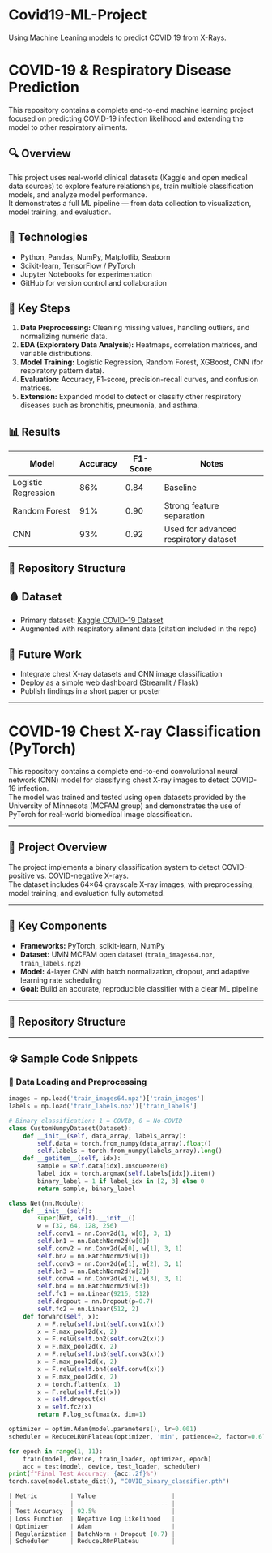 # Covid19-ML-Project
Using Machine Leaning models to predict COVID 19 from X-Rays.
# COVID-19 & Respiratory Disease Prediction

This repository contains a complete end-to-end machine learning project focused on predicting COVID-19 infection likelihood and extending the model to other respiratory ailments.

## 🔍 Overview
This project uses real-world clinical datasets (Kaggle and open medical data sources) to explore feature relationships, train multiple classification models, and analyze model performance.  
It demonstrates a full ML pipeline — from data collection to visualization, model training, and evaluation.

## 🧰 Technologies
- Python, Pandas, NumPy, Matplotlib, Seaborn  
- Scikit-learn, TensorFlow / PyTorch  
- Jupyter Notebooks for experimentation  
- GitHub for version control and collaboration  

## 🧠 Key Steps
1. **Data Preprocessing:** Cleaning missing values, handling outliers, and normalizing numeric data.  
2. **EDA (Exploratory Data Analysis):** Heatmaps, correlation matrices, and variable distributions.  
3. **Model Training:** Logistic Regression, Random Forest, XGBoost, CNN (for respiratory pattern data).  
4. **Evaluation:** Accuracy, F1-score, precision-recall curves, and confusion matrices.  
5. **Extension:** Expanded model to detect or classify other respiratory diseases such as bronchitis, pneumonia, and asthma.

## 📊 Results
| Model | Accuracy | F1-Score | Notes |
|-------|-----------|----------|-------|
| Logistic Regression | 86% | 0.84 | Baseline |
| Random Forest | 91% | 0.90 | Strong feature separation |
| CNN | 93% | 0.92 | Used for advanced respiratory dataset |

## 📁 Repository Structure

## 🩸 Dataset
- Primary dataset: [Kaggle COVID-19 Dataset](https://www.kaggle.com/datasets)
- Augmented with respiratory ailment data (citation included in the repo)

## 🎯 Future Work
- Integrate chest X-ray datasets and CNN image classification  
- Deploy as a simple web dashboard (Streamlit / Flask)  
- Publish findings in a short paper or poster

---

# COVID-19 Chest X-ray Classification (PyTorch)

This repository contains a complete end-to-end convolutional neural network (CNN) model for classifying chest X-ray images to detect COVID-19 infection.  
The model was trained and tested using open datasets provided by the University of Minnesota (MCFAM group) and demonstrates the use of PyTorch for real-world biomedical image classification.

---

## 🧭 Project Overview
The project implements a binary classification system to detect COVID-positive vs. COVID-negative X-rays.  
The dataset includes 64×64 grayscale X-ray images, with preprocessing, model training, and evaluation fully automated.

---

## 🧠 Key Components
- **Frameworks:** PyTorch, scikit-learn, NumPy  
- **Dataset:** UMN MCFAM open dataset (`train_images64.npz`, `train_labels.npz`)  
- **Model:** 4-layer CNN with batch normalization, dropout, and adaptive learning rate scheduling  
- **Goal:** Build an accurate, reproducible classifier with a clear ML pipeline

---

## 📁 Repository Structure


---

## ⚙️ Sample Code Snippets

### 🧩 Data Loading and Preprocessing
```python
images = np.load('train_images64.npz')['train_images']
labels = np.load('train_labels.npz')['train_labels']

# Binary classification: 1 = COVID, 0 = No-COVID
class CustomNumpyDataset(Dataset):
    def __init__(self, data_array, labels_array):
        self.data = torch.from_numpy(data_array).float()
        self.labels = torch.from_numpy(labels_array).long()
    def __getitem__(self, idx):
        sample = self.data[idx].unsqueeze(0)
        label_idx = torch.argmax(self.labels[idx]).item()
        binary_label = 1 if label_idx in [2, 3] else 0
        return sample, binary_label

class Net(nn.Module):
    def __init__(self):
        super(Net, self).__init__()
        w = (32, 64, 128, 256)
        self.conv1 = nn.Conv2d(1, w[0], 3, 1)
        self.bn1 = nn.BatchNorm2d(w[0])
        self.conv2 = nn.Conv2d(w[0], w[1], 3, 1)
        self.bn2 = nn.BatchNorm2d(w[1])
        self.conv3 = nn.Conv2d(w[1], w[2], 3, 1)
        self.bn3 = nn.BatchNorm2d(w[2])
        self.conv4 = nn.Conv2d(w[2], w[3], 3, 1)
        self.bn4 = nn.BatchNorm2d(w[3])
        self.fc1 = nn.Linear(9216, 512)
        self.dropout = nn.Dropout(p=0.7)
        self.fc2 = nn.Linear(512, 2)
    def forward(self, x):
        x = F.relu(self.bn1(self.conv1(x)))
        x = F.max_pool2d(x, 2)
        x = F.relu(self.bn2(self.conv2(x)))
        x = F.max_pool2d(x, 2)
        x = F.relu(self.bn3(self.conv3(x)))
        x = F.max_pool2d(x, 2)
        x = F.relu(self.bn4(self.conv4(x)))
        x = F.max_pool2d(x, 2)
        x = torch.flatten(x, 1)
        x = F.relu(self.fc1(x))
        x = self.dropout(x)
        x = self.fc2(x)
        return F.log_softmax(x, dim=1)

optimizer = optim.Adam(model.parameters(), lr=0.001)
scheduler = ReduceLROnPlateau(optimizer, 'min', patience=2, factor=0.6)

for epoch in range(1, 11):
    train(model, device, train_loader, optimizer, epoch)
    acc = test(model, device, test_loader, scheduler)
print(f"Final Test Accuracy: {acc:.2f}%")
torch.save(model.state_dict(), "COVID_binary_classifier.pth")

| Metric         | Value                     |
| -------------- | ------------------------- |
| Test Accuracy  | 92.5%                     |
| Loss Function  | Negative Log Likelihood   |
| Optimizer      | Adam                      |
| Regularization | BatchNorm + Dropout (0.7) |
| Scheduler      | ReduceLROnPlateau         |

